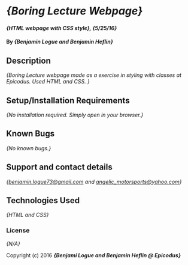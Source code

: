 # _{Boring Lecture Webpage}_

#### _{HTML webpage with CSS style}, {5/25/16}_

#### By _**{Benjamin Logue and Benjamin Heflin}**_

## Description

_{Boring Lecture webpage made as a exercise in styling with classes at Epicodus. Used HTML and CSS. }_

## Setup/Installation Requirements

_{No installation required. Simply open in your browser.}_

## Known Bugs

_{No known bugs.}_

## Support and contact details

_{benjamin.logue73@gmail.com and angelic_motorsports@yahoo.com}_

## Technologies Used

_{HTML and CSS}_

### License

*{N/A}*

Copyright (c) 2016 **_{Benjami Logue and Benjamin Heflin @ Epicodus}_**
